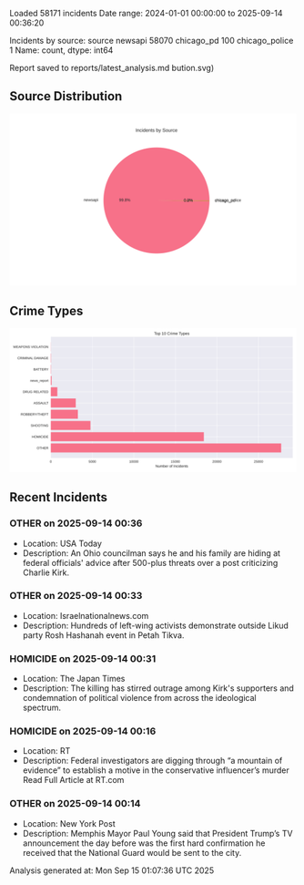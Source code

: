 
Loaded 58171 incidents
Date range: 2024-01-01 00:00:00 to 2025-09-14 00:36:20

Incidents by source:
source
newsapi           58070
chicago_pd          100
chicago_police        1
Name: count, dtype: int64

Report saved to reports/latest_analysis.md
bution.svg)

## Source Distribution
![Source Distribution](images/source_distribution.svg)

## Crime Types
![Crime Types](images/crime_types.svg)

## Recent Incidents

### OTHER on 2025-09-14 00:36
- Location: USA Today
- Description: An Ohio councilman says he and his family are hiding at federal officials' advice after 500-plus threats over a post criticizing Charlie Kirk.


### OTHER on 2025-09-14 00:33
- Location: Israelnationalnews.com
- Description: Hundreds of left-wing activists demonstrate outside Likud party Rosh Hashanah event in Petah Tikva.


### HOMICIDE on 2025-09-14 00:31
- Location: The Japan Times
- Description: The killing has stirred outrage among Kirk's supporters and condemnation of political violence from across the ideological spectrum.


### HOMICIDE on 2025-09-14 00:16
- Location: RT
- Description: Federal investigators are digging through “a mountain of evidence” to establish a motive in the conservative influencer’s murder Read Full Article at RT.com


### OTHER on 2025-09-14 00:14
- Location: New York Post
- Description: Memphis Mayor Paul Young said that President Trump’s TV announcement the day before was the first hard confirmation he received that the National Guard would be sent to the city.

Analysis generated at: Mon Sep 15 01:07:36 UTC 2025
